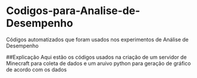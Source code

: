 # Codigos-para-Analise-de-Desempenho
Códigos automatizados que foram usados nos experimentos de Análise de Desempenho

##Explicação
Aqui estão os códigos usados na criação de um servidor de Minecraft para coleta de dados e um aruivo python para geração de gráfico de acordo com os dados
